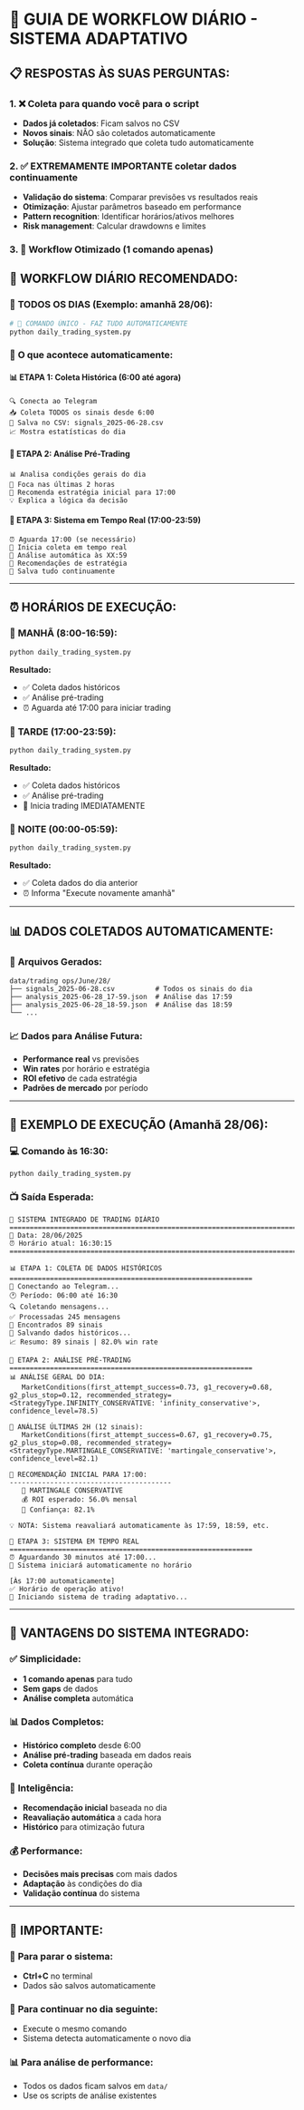 # 🚀 GUIA DE WORKFLOW DIÁRIO - SISTEMA ADAPTATIVO

## 📋 **RESPOSTAS ÀS SUAS PERGUNTAS:**

### 1. ❌ **Coleta para quando você para o script**
- **Dados já coletados**: Ficam salvos no CSV
- **Novos sinais**: NÃO são coletados automaticamente
- **Solução**: Sistema integrado que coleta tudo automaticamente

### 2. ✅ **EXTREMAMENTE IMPORTANTE coletar dados continuamente**
- **Validação do sistema**: Comparar previsões vs resultados reais
- **Otimização**: Ajustar parâmetros baseado em performance
- **Pattern recognition**: Identificar horários/ativos melhores
- **Risk management**: Calcular drawdowns e limites

### 3. 🎯 **Workflow Otimizado (1 comando apenas)**

## 🔄 **WORKFLOW DIÁRIO RECOMENDADO:**

### 📅 **TODOS OS DIAS (Exemplo: amanhã 28/06):**

```bash
# 🚀 COMANDO ÚNICO - FAZ TUDO AUTOMATICAMENTE
python daily_trading_system.py
```

### 🎯 **O que acontece automaticamente:**

#### 📊 **ETAPA 1: Coleta Histórica (6:00 até agora)**
```
🔍 Conecta ao Telegram
📥 Coleta TODOS os sinais desde 6:00
💾 Salva no CSV: signals_2025-06-28.csv
📈 Mostra estatísticas do dia
```

#### 🧠 **ETAPA 2: Análise Pré-Trading**
```
📊 Analisa condições gerais do dia
🔮 Foca nas últimas 2 horas
🎯 Recomenda estratégia inicial para 17:00
💡 Explica a lógica da decisão
```

#### 🚀 **ETAPA 3: Sistema em Tempo Real (17:00-23:59)**
```
⏰ Aguarda 17:00 (se necessário)
🔄 Inicia coleta em tempo real
🧠 Análise automática às XX:59
🎯 Recomendações de estratégia
💾 Salva tudo continuamente
```

---

## ⏰ **HORÁRIOS DE EXECUÇÃO:**

### 🌅 **MANHÃ (8:00-16:59):**
```bash
python daily_trading_system.py
```
**Resultado:**
- ✅ Coleta dados históricos
- ✅ Análise pré-trading
- ⏰ Aguarda até 17:00 para iniciar trading

### 🌆 **TARDE (17:00-23:59):**
```bash
python daily_trading_system.py
```
**Resultado:**
- ✅ Coleta dados históricos
- ✅ Análise pré-trading
- 🚀 Inicia trading IMEDIATAMENTE

### 🌙 **NOITE (00:00-05:59):**
```bash
python daily_trading_system.py
```
**Resultado:**
- ✅ Coleta dados do dia anterior
- ⏰ Informa "Execute novamente amanhã"

---

## 📊 **DADOS COLETADOS AUTOMATICAMENTE:**

### 📁 **Arquivos Gerados:**
```
data/trading ops/June/28/
├── signals_2025-06-28.csv          # Todos os sinais do dia
├── analysis_2025-06-28_17-59.json  # Análise das 17:59
├── analysis_2025-06-28_18-59.json  # Análise das 18:59
└── ...
```

### 📈 **Dados para Análise Futura:**
- **Performance real** vs previsões
- **Win rates** por horário e estratégia
- **ROI efetivo** de cada estratégia
- **Padrões de mercado** por período

---

## 🎯 **EXEMPLO DE EXECUÇÃO (Amanhã 28/06):**

### 💻 **Comando às 16:30:**
```bash
python daily_trading_system.py
```

### 📺 **Saída Esperada:**
```
🚀 SISTEMA INTEGRADO DE TRADING DIÁRIO
================================================================================
📅 Data: 28/06/2025
⏰ Horário atual: 16:30:15
================================================================================

📊 ETAPA 1: COLETA DE DADOS HISTÓRICOS
============================================================
📡 Conectando ao Telegram...
🕐 Período: 06:00 até 16:30
🔍 Coletando mensagens...
✅ Processadas 245 mensagens
🎯 Encontrados 89 sinais
💾 Salvando dados históricos...
📈 Resumo: 89 sinais | 82.0% win rate

🧠 ETAPA 2: ANÁLISE PRÉ-TRADING
============================================================
📊 ANÁLISE GERAL DO DIA:
   MarketConditions(first_attempt_success=0.73, g1_recovery=0.68, g2_plus_stop=0.12, recommended_strategy=<StrategyType.INFINITY_CONSERVATIVE: 'infinity_conservative'>, confidence_level=78.5)

🔮 ANÁLISE ÚLTIMAS 2H (12 sinais):
   MarketConditions(first_attempt_success=0.67, g1_recovery=0.75, g2_plus_stop=0.08, recommended_strategy=<StrategyType.MARTINGALE_CONSERVATIVE: 'martingale_conservative'>, confidence_level=82.1)

🎯 RECOMENDAÇÃO INICIAL PARA 17:00:
----------------------------------------
   🎲 MARTINGALE CONSERVATIVE
   💰 ROI esperado: 56.0% mensal
   🎲 Confiança: 82.1%

💡 NOTA: Sistema reavaliará automaticamente às 17:59, 18:59, etc.

🚀 ETAPA 3: SISTEMA EM TEMPO REAL
============================================================
⏰ Aguardando 30 minutos até 17:00...
🎯 Sistema iniciará automaticamente no horário

[Às 17:00 automaticamente]
✅ Horário de operação ativo!
🔄 Iniciando sistema de trading adaptativo...
```

---

## 🎯 **VANTAGENS DO SISTEMA INTEGRADO:**

### ✅ **Simplicidade:**
- **1 comando apenas** para tudo
- **Sem gaps** de dados
- **Análise completa** automática

### 📊 **Dados Completos:**
- **Histórico completo** desde 6:00
- **Análise pré-trading** baseada em dados reais
- **Coleta contínua** durante operação

### 🧠 **Inteligência:**
- **Recomendação inicial** baseada no dia
- **Reavaliação automática** a cada hora
- **Histórico** para otimização futura

### 💰 **Performance:**
- **Decisões mais precisas** com mais dados
- **Adaptação** às condições do dia
- **Validação contínua** do sistema

---

## 🚨 **IMPORTANTE:**

### 📱 **Para parar o sistema:**
- **Ctrl+C** no terminal
- Dados são salvos automaticamente

### 🔄 **Para continuar no dia seguinte:**
- Execute o mesmo comando
- Sistema detecta automaticamente o novo dia

### 📊 **Para análise de performance:**
- Todos os dados ficam salvos em `data/`
- Use os scripts de análise existentes 